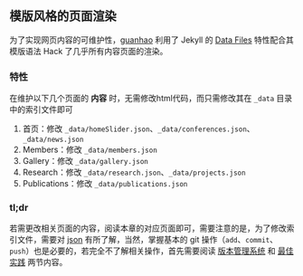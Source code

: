 ## 模版风格的页面渲染

为了实现网页内容的可维护性，[guanhao](mailto:guanhwang@outlook.com) 利用了 Jekyll 的 [Data Files](https://jekyllrb.com/docs/datafiles/) 特性配合其模版语法 Hack 了几乎所有内容页面的渲染。

### 特性

在维护以下几个页面的 **内容** 时，无需修改html代码，而只需修改其在 `_data` 目录中的索引文件即可

1. 首页：修改 `_data/homeSlider.json`、`_data/conferences.json`、`_data/news.json`
2. Members：修改 `_data/members.json`
3. Gallery：修改 `_data/gallery.json`
4. Research：修改 `_data/research.json`、`_data/projects.json`
5. Publications：修改 `_data/publications.json`

### tl;dr

若需更改相关页面的内容，阅读本章的对应页面即可，需要注意的是，为了修改索引文件，需要对 [json](http://www.json.org/json-zh.html) 有所了解，当然，掌握基本的 git 操作（`add`、`commit`、`push`）也是必要的，若完全不了解相关操作，首先需要阅读 [版本管理系统](/resources/dev/practice/git-vcs.html) 和 [最佳实践](/resources/dev/practice/bp.html) 两节内容。
